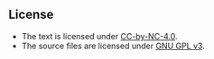 ## License

* The text is licensed under [CC-by-NC-4.0](https://creativecommons.org/licenses/by-nc/4.0/).
* The source files are licensed under [GNU GPL v3](https://choosealicense.com/licenses/gpl-3.0/).
